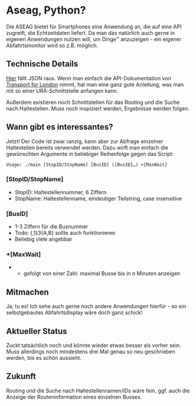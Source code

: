 # Aseag, Python?
Die ASEAG bietet für Smartphones eine Anwendung an, die auf eine API
zugreift, die Echtzeitdaten liefert. Da man das natürlich auch gerne in
eigenen Anwendungen nutzen will, um Dinge™ anzuzeigen - ein eigener
Abfahrtsmonitor wird so z.B. möglich.

## Technische Details
[Hier](http://ivu.aseag.de/interfaces/ura/instant_V2) fällt JSON raus. Wenn
man einfach die API-Dokumentation von [Transport for
London](http://www.tfl.gov.uk/cdn/static/cms/documents/tfl-live-bus-and-river-bus-arrivals-api-documentation.pdf)
nimmt, hat man eine ganz gute Anleitung, was man mit so einer
URA-Schnittstelle anfangen kann.

Außerdem existieren noch Schnittstellen für das Routing und die Suche nach
Haltestellen. Muss noch inspiziert werden, Ergebnisse werden folgen.

## Wann gibt es interessantes?
Jetzt! Der Code ist zwar ranzig, kann aber zur Abfrage einzelner
Haltestellen bereits verwendet werden. Dazu wirft man einfach die
gewünschten Argumente in beliebiger Reihenfolge gegen das Script:
```
Usage: ./main [StopID/StopName] [BusID] ([BusID]…) +[MaxWait]
```
### [StopID/StopName]
* StopID: Haltestellennummer, 6 Ziffern
* StopName: Haltestellenname, eindeutiger Teilstring, case insensitive

### [BusID]
* 1-3 Ziffern für die Busnummer
 * Todo: {,1}3{A,B} sollte auch funktionieren
* Beliebig viele angebbar

### +[MaxWait]
* + gefolgt von einer Zahl: maximal Busse bis in n Minuten anzeigen

## Mitmachen
Ja, tu es! Ich sehe auch gerne noch andere Anwendungen hierfür - so ein
selbstgebautes Abfahrtsdisplay wäre doch ganz schick!

## Aktueller Status
Zuckt tatsächlich noch und könnte wieder etwas besser als vorher sein. Muss
allerdings noch mindestens drei Mal genau so neu geschrieben werden, bis es
schön aussieht.

## Zukunft
Routing und die Suche nach Haltestellennamen/IDs wäre fein, ggf. auch die
Anzeige der Routeninformation eines einzelnen Busses.
